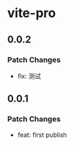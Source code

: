 # vite-pro

## 0.0.2

### Patch Changes

- fix: 测试

## 0.0.1

### Patch Changes

- feat: first publish
